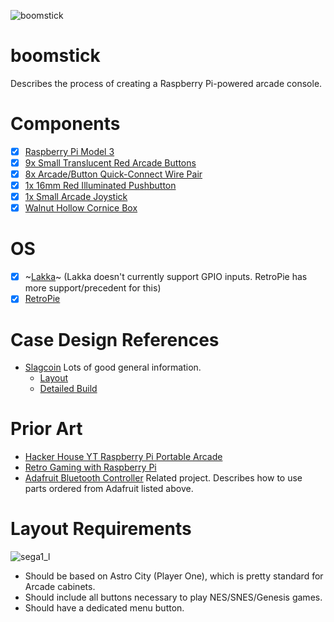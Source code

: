![boomstick](https://cloud.githubusercontent.com/assets/2590422/21485582/7067ab3c-cb73-11e6-82b0-20654c4f28f1.jpg)

# boomstick
Describes the process of creating a Raspberry Pi-powered arcade console.

# Components
- [x] [Raspberry Pi Model 3](https://www.adafruit.com/products/3055)
- [x] [9x Small Translucent Red Arcade Buttons](https://www.adafruit.com/products/473)
- [x] [8x Arcade/Button Quick-Connect Wire Pair](https://www.adafruit.com/products/1152)
- [x] [1x 16mm Red Illuminated Pushbutton](https://www.adafruit.com/products/1439)
- [x] [1x Small Arcade Joystick](https://www.adafruit.com/products/480)
- [x] [Walnut Hollow Cornice Box](https://www.amazon.com/gp/product/B000YQEMHW/ref=oh_aui_detailpage_o00_s00?ie=UTF8&psc=1)

# OS
- [x] ~[Lakka](http://www.lakka.tv/)~ (Lakka doesn't currently support GPIO inputs. RetroPie has more support/precedent for this)
- [x] [RetroPie](https://retropie.org.uk/)

# Case Design References
- [Slagcoin](http://www.slagcoin.com/joystick.html) Lots of good general information.
  - [Layout](http://www.slagcoin.com/joystick/layout.htm)
  - [Detailed Build](http://www.slagcoin.com/joystick/example3.html)

# Prior Art
- [Hacker House YT Raspberry Pi Portable Arcade](https://github.com/HackerHouseYT/Portable-Arcade/blob/master/README.md)
- [Retro Gaming with Raspberry Pi](https://learn.adafruit.com/retro-gaming-with-raspberry-pi)
- [Adafruit Bluetooth Controller](https://learn.adafruit.com/bluetooth-arcade-stick/) Related project. Describes how to use parts ordered from Adafruit listed above.

# Layout Requirements
![sega1_l](https://cloud.githubusercontent.com/assets/2590422/21487656/a8a40d32-cb9c-11e6-82db-816dd6999120.png)
- Should be based on Astro City (Player One), which is pretty standard for Arcade cabinets.
- Should include all buttons necessary to play NES/SNES/Genesis games.
- Should have a dedicated menu button.
